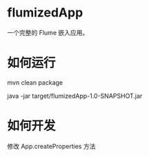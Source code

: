 # flumizedApp

一个完整的 Flume 嵌入应用。

# 如何运行

mvn clean package

java -jar target/flumizedApp-1.0-SNAPSHOT.jar

# 如何开发

修改 App.createProperties 方法
